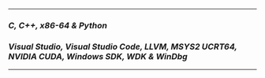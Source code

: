 ---------------------
 ### ___C, C++, x86-64 & Python___              
 ### ___Visual Studio, Visual Studio Code, LLVM, MSYS2 UCRT64, NVIDIA CUDA, Windows SDK, WDK & WinDbg___
----------------------
